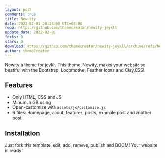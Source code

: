 ```yaml
---
layout: post
comments: true
title: New-ity
date: 2022-02-01 20:24:00 UTC+03:00
repo: https://github.com/themecreator/newity-jeykll
update_date: 2022-02-01
forks: 0
stars: 0
download: https://github.com/themecreator/newity-jeykll/archive/refs/heads/main.zip
author: themeCreator
---
```


Newity a theme for jeykll. This theme, Newity, makes your website so beatiful with the Bootstrap, Locomotive, Feather Icons and Clay.CSS!

## Features

* Only HTML, CSS and JS
* Minumun GB using
* Open-customize with `assets/js/customize.js`
* 6 files: Homepage, about, features, posts, example post and another post

## Installation

Just fork this template, edit, add, remove, publish and BOOM! Your website is ready!
